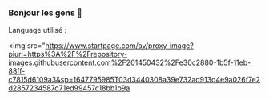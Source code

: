 ### Bonjour les gens 👋

Language utilisé :

<img src="https://www.startpage.com/av/proxy-image?piurl=https%3A%2F%2Frepository-images.githubusercontent.com%2F201450432%2Fe30c2880-1b5f-11eb-88ff-c7815d6109a3&sp=1647795985T03d3440308a39e732ad913d4e9a026f7e2d2857234587d71ed99457c18bb1b9a</img>

